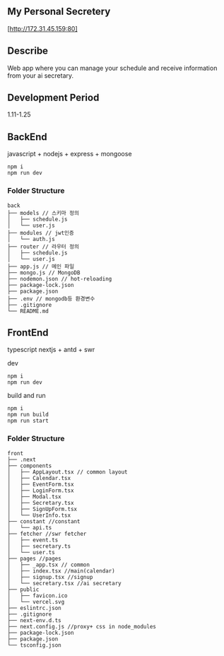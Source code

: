 ## My Personal Secretery
[http://172.31.45.159:80]

## Describe

Web app where you can manage your schedule and receive information from your ai secretary.

## Development Period

1.11-1.25

## BackEnd

javascript + nodejs + express + mongoose

```
npm i
npm run dev
```

### Folder Structure

```
back
├── models // 스키마 정의
│   ├── schedule.js
│   └── user.js
├── modules // jwt인증
│   └── auth.js
├── router // 라우터 정의
│   ├── schedule.js
│   └── user.js
├── app.js // 메인 파일
├── mongo.js // MongoDB
├── nodemon.json // hot-reloading
├── package-lock.json
├── package.json
├── .env // mongodb등 환경변수
├── .gitignore
└── README.md
```

## FrontEnd

typescript nextjs + antd + swr

dev

```
npm i
npm run dev
```

build and run

```
npm i
npm run build
npm run start
```

### Folder Structure

```
front
├── .next
├── components
│   ├── AppLayout.tsx // common layout
│   ├── Calendar.tsx
│   ├── EventForm.tsx
│   ├── LoginForm.tsx
│   ├── Modal.tsx
│   ├── Secretary.tsx
│   ├── SignUpForm.tsx
│   └── UserInfo.tsx
├── constant //constant
│   └── api.ts
├── fetcher //swr fetcher
│   ├── event.ts
│   ├── secretary.ts
│   └── user.ts
├── pages //pages
│   ├── _app.tsx // common
│   ├── index.tsx //main(calendar)
│   ├── signup.tsx //signup
│   └── secretary.tsx //ai secretary
├── public
│   ├── favicon.ico
│   └── vercel.svg
├── eslintrc.json
├── .gitignore
├── next-env.d.ts
├── next.config.js //proxy+ css in node_modules
├── package-lock.json
├── package.json
└── tsconfig.json
```

